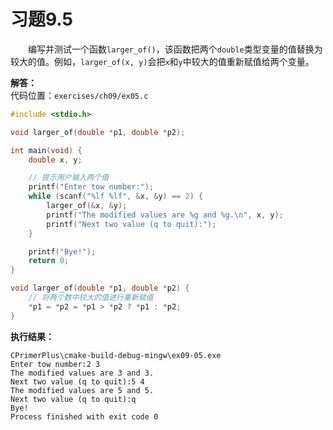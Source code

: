 # 习题9.5

&emsp;&emsp;编写并测试一个函数`larger_of()`，该函数把两个`double`类型变量的值替换为较大的值。例如，`larger_of(x, y)`会把`x`和`y`中较大的值重新赋值给两个变量。

**解答：**  
代码位置：`exercises/ch09/ex05.c`
```c
#include <stdio.h>

void larger_of(double *p1, double *p2);

int main(void) {
    double x, y;

    // 提示用户输入两个值
    printf("Enter tow number:");
    while (scanf("%lf %lf", &x, &y) == 2) {
        larger_of(&x, &y);
        printf("The modified values are %g and %g.\n", x, y);
        printf("Next two value (q to quit):");
    }

    printf("Bye!");
    return 0;
}

void larger_of(double *p1, double *p2) {
    // 将两个数中较大的值进行重新赋值
    *p1 = *p2 = *p1 > *p2 ? *p1 : *p2;
}
```

**执行结果：**
```
CPrimerPlus\cmake-build-debug-mingw\ex09-05.exe
Enter tow number:2 3
The modified values are 3 and 3.
Next two value (q to quit):5 4
The modified values are 5 and 5.
Next two value (q to quit):q
Bye!
Process finished with exit code 0
```